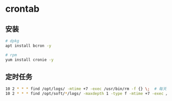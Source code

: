 # crontab

## 安装

``` bash
# dpkg
apt install bcron -y

# rpm
yum install cronie -y
```

## 定时任务

``` bash
10 2 * * * find /opt/logs/ -mtime +7 -exec /usr/bin/rm -f {} \;  # 每天凌晨2点10分，删除7天前的日志
10 2 * * * find /opt/soft/*/logs/ -maxdepth 1 -type f -mtime +7 -exec /usr/bin/rm -f {} \;  # 模糊搜索，不递归，仅找文件。删除7天前日志
```